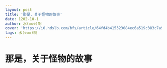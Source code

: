 ```yaml
---
layout: post
title: '那是，关于怪物的故事'
date: 1202-10-1
author: 水(⊙o⊙)啊
cover: 'https://i0.hdslb.com/bfs/article/64fd4b415323084ec6a519c383c7a9c9780ae454.jpg'
tags: 水(⊙o⊙)啊
---
```

<h1>那是，关于怪物的故事</h1>
 <object width="100%" height="500px" data="https://1251316161.vod2.myqcloud.com/007a649dvodcq1251316161/e030acec5285890807015988202/aIITvON69yUA.mp4"></object>
